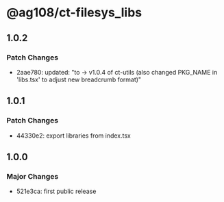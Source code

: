 # @ag108/ct-filesys_libs

## 1.0.2

### Patch Changes

- 2aae780: updated: "to -> v1.0.4 of ct-utils (also changed PKG_NAME in 'libs.tsx' to adjust new breadcrumb format)"

## 1.0.1

### Patch Changes

- 44330e2: export libraries from index.tsx

## 1.0.0

### Major Changes

- 521e3ca: first public release
